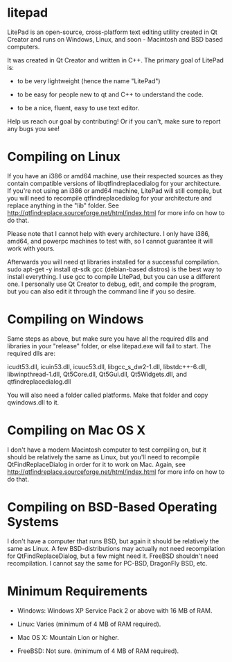 # litepad
LitePad is an open-source, cross-platform text editing utility created in Qt Creator and runs on Windows, Linux, and soon - Macintosh and BSD based computers. 

It was created in Qt Creator and written in C++. The primary goal of LitePad is:

- to be very lightweight (hence the name "LitePad")

- to be easy for people new to qt and C++ to understand the code.

- to be a nice, fluent, easy to use text editor.

Help us reach our goal by contributing! Or if you can't, make sure to report any bugs you see!

# Compiling on Linux
If you have an i386 or amd64 machine, use their respected sources as they contain compatible versions of libqtfindreplacedialog for your architecture. If you're not using an i386 or amd64 machine, LitePad will still compile, but you will need to recompile qtfindreplacedialog for your architecture and replace anything in the "lib" folder. See http://qtfindreplace.sourceforge.net/html/index.html for more info on how to do that.

Please note that I cannot help with every architecture. I only have i386, amd64, and powerpc machines to test with, so I cannot guarantee it will work with yours.

Afterwards you will need qt libraries installed for a successful compilation. sudo apt-get -y install qt-sdk gcc (debian-based distros) is the best way to install everything. I use gcc to compile LitePad, but you can use a different one. I personally use Qt Creator to debug, edit, and compile the program, but you can also edit it through the command line if you so desire.

# Compiling on Windows
Same steps as above, but make sure you have all the required dlls and libraries in your "release" folder, or else litepad.exe will fail to start. The required dlls are:

icudt53.dll, icuin53.dll, icuuc53.dll, libgcc_s_dw2-1.dll, libstdc++-6.dll, libwinpthread-1.dll, Qt5Core.dll, Qt5Gui.dll, Qt5Widgets.dll, and qtfindreplacedialog.dll

You will also need a folder called platforms. Make that folder and copy qwindows.dll to it.

# Compiling on Mac OS X
I don't have a modern Macintosh computer to test compiling on, but it should be relatively the same as Linux, but you'll need to recompile QtFindReplaceDialog in order for it to work on Mac. Again, see http://qtfindreplace.sourceforge.net/html/index.html for more info on how to do that.

# Compiling on BSD-Based Operating Systems
I don't have a computer that runs BSD, but again it should be relatively the same as Linux. A few BSD-distributions may actually not need recompilation for QtFindReplaceDialog, but a few might need it. FreeBSD shouldn't need recompilation. I cannot say the same for PC-BSD, DragonFly BSD, etc.

# Minimum Requirements
- Windows: Windows XP Service Pack 2 or above with 16 MB of RAM. 

- Linux: Varies (minimum of 4 MB of RAM required).

- Mac OS X: Mountain Lion or higher.

- FreeBSD: Not sure. (minimum of 4 MB of RAM required).
